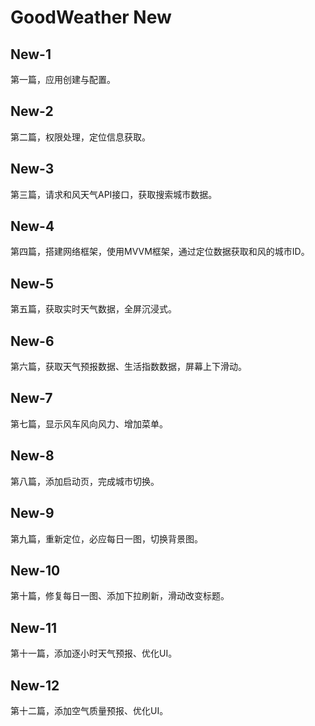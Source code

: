 # GoodWeather New

## New-1

第一篇，应用创建与配置。

## New-2

第二篇，权限处理，定位信息获取。

## New-3

第三篇，请求和风天气API接口，获取搜索城市数据。

## New-4

第四篇，搭建网络框架，使用MVVM框架，通过定位数据获取和风的城市ID。

## New-5

第五篇，获取实时天气数据，全屏沉浸式。

## New-6

第六篇，获取天气预报数据、生活指数数据，屏幕上下滑动。

## New-7

第七篇，显示风车风向风力、增加菜单。

## New-8

第八篇，添加启动页，完成城市切换。

## New-9

第九篇，重新定位，必应每日一图，切换背景图。


## New-10

第十篇，修复每日一图、添加下拉刷新，滑动改变标题。

## New-11

第十一篇，添加逐小时天气预报、优化UI。

## New-12

第十二篇，添加空气质量预报、优化UI。